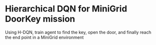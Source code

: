 # Hierarchical DQN for MiniGrid DoorKey mission
Using H-DQN, train agent to find the key, open the door, and finally reach the end point in a MiniGrid environment

##
